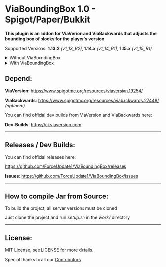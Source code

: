 # ViaBoundingBox 1.0 - Spigot/Paper/Bukkit

**This plugin is an addon for ViaVerion and ViaBackwards that adjusts the bounding box of blocks for the player's version**

Supported Versions:
**1.13.2** _(v1_13_R2)_, **1.14.x** _(v1_14_R1)_, **1.15.x** _(v1_15_R1)_

<details>
  <summary>Without ViaBoundingBox</summary>
  
  <img src="/demo/without.gif?raw=true" width="600px">
  
</details>

<details>
  <summary>With ViaBoundingBox</summary>
  
  <img src="/demo/with.gif?raw=true" width="600px">
  
</details>

Depend:
--------
**ViaVersion**: https://www.spigotmc.org/resources/viaversion.19254/

**ViaBackwards**: https://www.spigotmc.org/resources/viabackwards.27448/ _(optional)_

You can find official dev builds from ViaVersion and ViaBackwards here:

**Dev-Builds**: https://ci.viaversion.com

--------

Releases / Dev Builds:
--------
You can find official releases here:

https://github.com/ForceUpdate1/ViaBoundingBox/releases

**Issues**: https://github.com/ForceUpdate1/ViaBoundingBox/issues

----------

How to compile Jar from Source:
--------
To build the project, all server versions must be cloned

Just clone the project and run _setup.sh_ in the _work/_ directory

----------

License:
--------

MIT License, see LICENSE for more details.


Special thanks to all our [Contributors](https://github.com/ForceUpdate1/ViaBoundingBox/graphs/contributors)